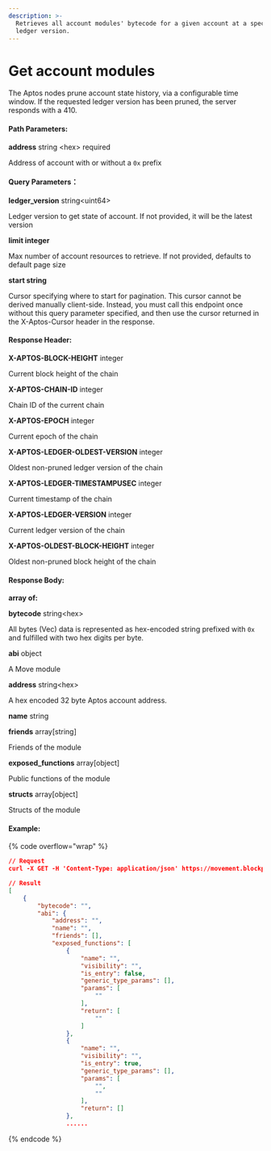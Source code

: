 ```yaml
---
description: >-
  Retrieves all account modules' bytecode for a given account at a specific
  ledger version.
---
```


# Get account modules

The Aptos nodes prune account state history, via a configurable time window. If the requested ledger version has been pruned, the server responds with a 410.

#### **Path Parameters:**

**address**  string \<hex> required

Address of account with or without a `0x` prefix

#### Query Parameters：

**ledger\_version** string\<uint64>

Ledger version to get state of account. If not provided, it will be the latest version

**limit integer**

Max number of account resources to retrieve. If not provided, defaults to default page size

**start string**

Cursor specifying where to start for pagination. This cursor cannot be derived manually client-side. Instead, you must call this endpoint once without this query parameter specified, and then use the cursor returned in the X-Aptos-Cursor header in the response.

#### **Response Header:**

**X-APTOS-BLOCK-HEIGHT** integer&#x20;

Current block height of the chain

**X-APTOS-CHAIN-ID** integer&#x20;

Chain ID of the current chain

**X-APTOS-EPOCH** integer&#x20;

Current epoch of the chain

**X-APTOS-LEDGER-OLDEST-VERSION** integer&#x20;

Oldest non-pruned ledger version of the chain

**X-APTOS-LEDGER-TIMESTAMPUSEC** integer&#x20;

Current timestamp of the chain

**X-APTOS-LEDGER-VERSION** integer&#x20;

Current ledger version of the chain

**X-APTOS-OLDEST-BLOCK-HEIGHT** integer&#x20;

Oldest non-pruned block height of the chain

#### **Response Body:**

**array of:**

**bytecode** string\<hex>&#x20;

All bytes (Vec) data is represented as hex-encoded string prefixed with `0x` and fulfilled with two hex digits per byte.

**abi** object

A Move module

&#x20;   **address** string\<hex>

&#x20;   A hex encoded 32 byte Aptos account address.

&#x20;   **name** string&#x20;

&#x20;   **friends** array\[string]

&#x20;   Friends of the module

&#x20;   **exposed\_functions** array\[object]

&#x20;   Public functions of the module

&#x20;   **structs** array\[object]

&#x20;   Structs of the module

#### Example:

{% code overflow="wrap" %}
```json
// Request
curl -X GET -H 'Content-Type: application/json' https://movement.blockpi.network/rpc/v1/your_api_key/v1/accounts/0xdb42353b3f77383dce21d9c55a9f6a51149b2a45d1f376def4d2ea43d1b7e399/modules

// Result
[
    {
        "bytecode": "",
        "abi": {
            "address": "",
            "name": "",
            "friends": [],
            "exposed_functions": [
                {
                    "name": "",
                    "visibility": "",
                    "is_entry": false,
                    "generic_type_params": [],
                    "params": [
                        ""
                    ],
                    "return": [
                        ""
                    ]
                },
                {
                    "name": "",
                    "visibility": "",
                    "is_entry": true,
                    "generic_type_params": [],
                    "params": [
                        "",
                        ""
                    ],
                    "return": []
                },
                ......
```
{% endcode %}
